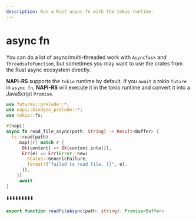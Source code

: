 ```yaml
---
description: Run a Rust async fn with the tokio runtime.
---
```


# async fn

You can do a lot of async/multi-threaded work with `AsyncTask` and `ThreadsafeFunction`, but sometimes you may want to use the crates from the Rust async ecosystem directly.

**NAPI-RS** supports the `tokio` runtime by default. If you `await` a tokio `future` in `async fn`, **NAPI-RS** will execute it in the tokio runtime and convert it into a JavaScript `Promise`.

```rust {6} filename="lib.rs"
use futures::prelude::*;
use napi::bindgen_prelude::*;
use tokio::fs;

#[napi]
async fn read_file_async(path: String) -> Result<Buffer> {
  fs::read(path)
    .map(|r| match r {
      Ok(content) => Ok(content.into()),
      Err(e) => Err(Error::new(
        Status::GenericFailure,
        format!("failed to read file, {}", e),
      )),
    })
    .await
}
```

⬇️⬇️⬇️⬇️⬇️⬇️⬇️⬇️⬇️

```ts filename="index.d.ts"
export function readFileAsync(path: string): Promise<Buffer>
```
